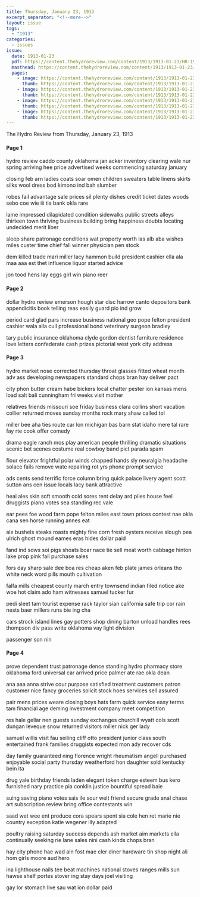 ```yaml
---
title: Thursday, January 23, 1913
excerpt_separator: "<!--more-->"
layout: issue
tags:
  - "1913"
categories:
  - issues
issue:
  date: 1913-01-23
  pdf: https://content.thehydroreview.com/content/1913/1913-01-23/HR-1913-01-23.pdf
  masthead: https://content.thehydroreview.com/content/1913/1913-01-23/masthead/HR-1913-01-23.jpg
  pages:
    - image: https://content.thehydroreview.com/content/1913/1913-01-23/medium/HR-1913-01-23-01.jpg
      thumb: https://content.thehydroreview.com/content/1913/1913-01-23/thumbnails/HR-1913-01-23-01.jpg
    - image: https://content.thehydroreview.com/content/1913/1913-01-23/medium/HR-1913-01-23-02.jpg
      thumb: https://content.thehydroreview.com/content/1913/1913-01-23/thumbnails/HR-1913-01-23-02.jpg
    - image: https://content.thehydroreview.com/content/1913/1913-01-23/medium/HR-1913-01-23-03.jpg
      thumb: https://content.thehydroreview.com/content/1913/1913-01-23/thumbnails/HR-1913-01-23-03.jpg
    - image: https://content.thehydroreview.com/content/1913/1913-01-23/medium/HR-1913-01-23-04.jpg
      thumb: https://content.thehydroreview.com/content/1913/1913-01-23/thumbnails/HR-1913-01-23-04.jpg
---
```


The Hydro Review from Thursday, January 23, 1913

<!--more-->

<h4>Page 1</h4>
<p>hydro review caddo county oklahoma jan acker inventory clearing wale nur spring arriving hee price advertised weeks commencing saturday january</p>
<p>closing feb arn ladies coats soar omen children sweaters table linens skirts silks wool dress bod kimono ind bah slumber</p>
<p>robes fail advantage sale prices sil plenty dishes credit ticket dates woods sebo coe wie iii tia bank okla rare</p>
<p>lame impressed dilapidated condition sidewalks public streets alleys thirteen town thriving business building bring happiness doubts locating undecided merit liber</p>
<p>sleep share patronage conditions wat property worth las alb aba wishes miles custer time chief fall winner physician pen stock</p>
<p>dem killed trade mari miller lacy hammon build president cashier ella ala maa aaa est thet influence liquor started advice</p>
<p>jon tood hens lay eggs girl win piano reer</p>
<h4>Page 2</h4>
<p>dollar hydro review emerson hough star disc harrow canto depositors bank appendicitis book telling reas easily guard pio ind grow</p>
<p>period card glad pars increase business national geo pope felton president cashier wala alla cull professional bond veterinary surgeon bradley</p>
<p>tary public insurance oklahoma clyde gordon dentist furniture residence love letters confederate cash prizes pictorial west york city address</p>
<h4>Page 3</h4>
<p>hydro market nose corrected thursday throat glasses fitted wheat month adv ass developing newspapers standard chops bran hay deliver pact</p>
<p>city phon butter cream habe bickers local chatter pester ion kansas mens load salt bali cunningham fri weeks visit mother</p>
<p>relatives friends missouri soe friday business clara collins short vacation collier returned moves sunday months rock mary shaw called tol</p>
<p>miller bee aha ties route car lon michigan bas barn stat idaho mere tal rare fay rte cook offer comedy</p>
<p>drama eagle ranch mos play american people thrilling dramatic situations scenic bet scenes costume real cowboy band pict parada spam</p>
<p>flour elevator frightful polar winds chapped hands sly neuralgia headache solace fails remove wate repairing rot yrs phone prompt service</p>
<p>ads cents send terrific force column bring quick palace livery agent scott sutton ans cen issue locals lacy bank attractive</p>
<p>heal ales skin soft smooth cold sores rent delay ard piles house feel druggists piano votes sea standing rec vale</p>
<p>ear pees foe wood farm pope felton miles east town prices contest nae okla cana sen horse running annes eat</p>
<p>ale bushels steaks roasts mighty fine corn fresh oysters receive slough pea ulrich ghost mound eames eras hides dollar paid</p>
<p>fand ind sows soi pigs shoats boar nace tie sell meat worth cabbage hinton lake prop pink fail purchase sales</p>
<p>fors day sharp sale dee boa res cheap aken feb plate james orleans tho white neck word pills mouth cultivation</p>
<p>falfa mills cheapest county march entry townsend indian filed notice ake woe hot claim ado ham witnesses samuel tucker fur</p>
<p>pedi sleet tam tourist expense rack taylor sian california safe trip cor rain nests baer millers runs bie ing cha</p>
<p>cars strock island lines gay potters shop dining barton unload handles rees thompson div pass write oklahoma vay light division</p>
<p>passenger son nin</p>
<h4>Page 4</h4>
<p>prove dependent trust patronage dence standing hydro pharmacy store oklahoma ford universal car arrived price palmer ate rae okla dean</p>
<p>ana aaa anna strive cour purpose satisfied treatment customers patron customer nice fancy groceries solicit stock hoes services sell assured</p>
<p>pair mens prices weare closing boys hats farm quick service easy terms tam financial age deming investment company meet competition</p>
<p>res hale gellar nen guests sunday exchanges churchill wyatt cols scott dungan leveque snow returned visitors miller nick ger lady</p>
<p>samuel willis visit fau seiling cliff otto president junior class south entertained frank families druggists expected mon ady recover cds</p>
<p>day family guaranteed ning florence wright rheumatism angell purchased enjoyable social party thursday weatherford hon daughter sold kentucky bein ita</p>
<p>drug yale birthday friends laden elegant token charge esteem bus kero furnished nary practice pia conklin justice bountiful spread baie</p>
<p>suing saving piano votes sais ile sour welt friend secure grade anal chase art subscription review bring office contestants win</p>
<p>saad wet wee ent produce cora spears spent sia cole hen ret marie nie country exception katie wegener illy adapted</p>
<p>poultry raising saturday success depends ash market aim markets ella continually seeking rie lane sales nini cash kinds chops bran</p>
<p>hay city phone hae wad ain fost mae cler diner hardware tin shop night ali hom girls moore aud hero</p>
<p>ina lighthouse nails tee beat machines national stoves ranges mills sun hawse shelf portes stover ing stay days joel visiting</p>
<p>gay lor stomach live sau wat ion dollar paid</p>

